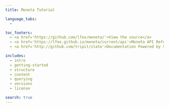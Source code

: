 ```yaml
---
title: Moneta Tutorial

language_tabs:
  -

toc_footers:
  - <a href='https://github.com/lfex/moneta/'>View the source</a>
  - <a href='https://lfex.github.io/moneta/current/api'>Moneta API Reference</a>
  - <a href='http://github.com/tripit/slate'>Documentation Powered by Slate</a>

includes:
  - intro
  - getting-started
  - structure
  - content
  - querying
  - versions
  - license

search: true
---
```

